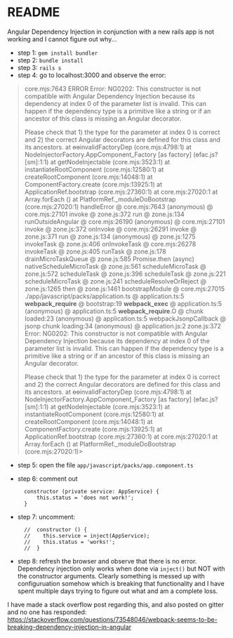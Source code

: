 # README

Angular Dependency Injection in conjunction with a new rails app is not working and I cannot figure out why...

* step 1: `gem install bundler`
* step 2: `bundle install`
* step 3: `rails s`
* step 4: go to localhost:3000 and observe the error:

> core.mjs:7643 ERROR Error: NG0202: This constructor is not compatible with Angular Dependency Injection because its dependency at index 0 of the parameter list is invalid.
> This can happen if the dependency type is a primitive like a string or if an ancestor of this class is missing an Angular decorator.
>
> Please check that 1) the type for the parameter at index 0 is correct and 2) the correct Angular decorators are defined for this class and its ancestors.
>     at ɵɵinvalidFactoryDep (core.mjs:4798:1)
>     at NodeInjectorFactory.AppComponent_Factory [as factory] (ɵfac.js? [sm]:1:1)
>     at getNodeInjectable (core.mjs:3523:1)
>     at instantiateRootComponent (core.mjs:12580:1)
>     at createRootComponent (core.mjs:14048:1)
>     at ComponentFactory.create (core.mjs:13925:1)
>     at ApplicationRef.bootstrap (core.mjs:27360:1)
>     at core.mjs:27020:1
>     at Array.forEach (<anonymous>)
>     at PlatformRef._moduleDoBootstrap (core.mjs:27020:1)
> handleError @ core.mjs:7643
> (anonymous) @ core.mjs:27101
> invoke @ zone.js:372
> run @ zone.js:134
> runOutsideAngular @ core.mjs:26190
> (anonymous) @ core.mjs:27101
> invoke @ zone.js:372
> onInvoke @ core.mjs:26291
> invoke @ zone.js:371
> run @ zone.js:134
> (anonymous) @ zone.js:1275
> invokeTask @ zone.js:406
> onInvokeTask @ core.mjs:26278
> invokeTask @ zone.js:405
> runTask @ zone.js:178
> drainMicroTaskQueue @ zone.js:585
> Promise.then (async)
> nativeScheduleMicroTask @ zone.js:561
> scheduleMicroTask @ zone.js:572
> scheduleTask @ zone.js:396
> scheduleTask @ zone.js:221
> scheduleMicroTask @ zone.js:241
> scheduleResolveOrReject @ zone.js:1265
> then @ zone.js:1461
> bootstrapModule @ core.mjs:27015
> ./app/javascript/packs/application.ts @ application.ts:5
> __webpack_require__ @ bootstrap:19
> __webpack_exec__ @ application.ts:5
> (anonymous) @ application.ts:5
> __webpack_require__.O @ chunk loaded:23
> (anonymous) @ application.ts:5
> webpackJsonpCallback @ jsonp chunk loading:34
> (anonymous) @ application.js:2
> zone.js:372 Error: NG0202: This constructor is not compatible with Angular Dependency Injection because its dependency at index 0 of the parameter list is invalid.
> This can happen if the dependency type is a primitive like a string or if an ancestor of this class is missing an Angular decorator.
>
> Please check that 1) the type for the parameter at index 0 is correct and 2) the correct Angular decorators are defined for this class and its ancestors.
>     at ɵɵinvalidFactoryDep (core.mjs:4798:1)
>     at NodeInjectorFactory.AppComponent_Factory [as factory] (ɵfac.js? [sm]:1:1)
>     at getNodeInjectable (core.mjs:3523:1)
>     at instantiateRootComponent (core.mjs:12580:1)
>     at createRootComponent (core.mjs:14048:1)
>     at ComponentFactory.create (core.mjs:13925:1)
>     at ApplicationRef.bootstrap (core.mjs:27360:1)
>     at core.mjs:27020:1
>     at Array.forEach (<anonymous>)
>     at PlatformRef._moduleDoBootstrap (core.mjs:27020:1)>

* step 5: open the file `app/javascript/packs/app.component.ts`
* step 6: comment out

		constructor (private service: AppService) {
			this.status = 'does not work!';
		}

* step 7: uncomment:

		//  constructor () {
		//    this.service = inject(AppService);
		//    this.status = 'works!';
		//  }

* step 8: refresh the browser and observe that there is no error.  Dependency
  injection only works when done via `inject()` but NOT with the constructor
  arguments.  Clearly something is messed up with configuruation somehow which
  is breaking that functionality and I have spent multiple days trying to
  figure out what and am a complete loss.

I have made a stack overflow post regarding this, and also posted on gitter and no one has responded: https://stackoverflow.com/questions/73548046/webpack-seems-to-be-breaking-dependency-injection-in-angular

